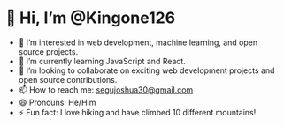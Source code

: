 # 👋 Hi, I’m @Kingone126
- 👀 I’m interested in web development, machine learning, and open source projects.
- 🌱 I’m currently learning JavaScript and React.
- 💞️ I’m looking to collaborate on exciting web development projects and open source contributions.
- 📫 How to reach me: segujoshua30@gmail.com
- 😄 Pronouns: He/Him
- ⚡ Fun fact: I love hiking and have climbed 10 different mountains!

<!---
Kingone126/Kingone126 is a ✨ special ✨ repository because its `README.md` (this file) appears on your GitHub profile.
You can click the Preview link to take a look at your changes.
--->
